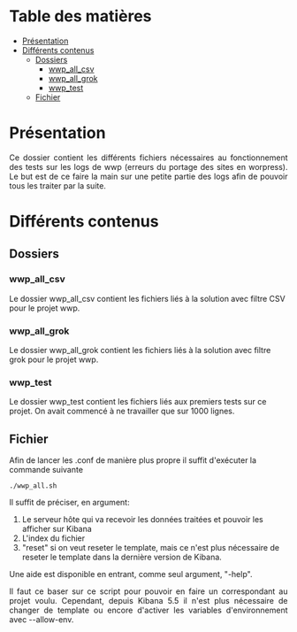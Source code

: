 # Table des matières

- [Présentation](#présentation)
- [Différents contenus](#différents-contenus)
  * [Dossiers](#dossiers)
    + [wwp_all_csv](#wwp_all_csv)
    + [wwp_all_grok](#wwp_all_grok)
    + [wwp_test](#wwp_test)
  * [Fichier](#fichier)

# Présentation

<p align="justify">Ce dossier contient les différents fichiers nécessaires au fonctionnement des tests sur les logs de wwp
(erreurs du portage des sites en worpress). Le but est de ce faire la main sur une petite partie des logs afin de pouvoir
tous les traiter par la suite.</p>

# Différents contenus

## Dossiers

### wwp_all_csv

Le dossier wwp_all_csv contient les fichiers liés à la solution avec filtre CSV pour le projet wwp.

### wwp_all_grok

Le dossier wwp_all_grok contient les fichiers liés à la solution avec filtre grok pour le projet wwp.

### wwp_test

Le dossier wwp_test contient les fichiers liés aux premiers tests sur ce projet. On avait commencé à ne travailler que sur
1000 lignes.

## Fichier

Afin de lancer les .conf de manière plus propre il suffit d'exécuter la commande suivante
```
./wwp_all.sh
```

Il suffit de préciser, en argument:
1. Le serveur hôte qui va recevoir les données traitées et pouvoir les afficher sur Kibana
1. L'index du fichier
1. "reset" si on veut reseter le template, mais ce n'est plus nécessaire de reseter le template dans la dernière version de Kibana.

Une aide est disponible en entrant, comme seul argument, "-help".

<p align="justify">
Il faut ce baser sur ce script pour pouvoir en faire un correspondant au projet voulu. Cependant, depuis Kibana 5.5 il n'est plus nécessaire de changer de template ou encore d'activer les variables d'environnement avec --allow-env.
</p>
